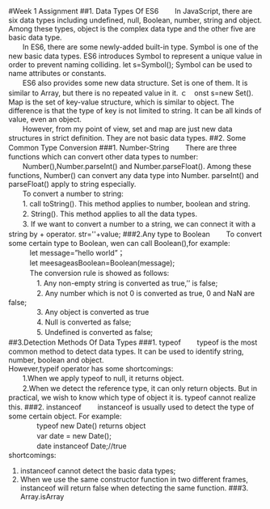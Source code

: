 #Week 1 Assignment
##1. Data Types Of ES6
　　In JavaScript, there are six data types including undefined, null, Boolean, number, string and object. Among these types, object is the complex data type and the other five are basic data type. 
<br>
　　In ES6, there are some newly-added built-in type. Symbol is one of the new basic data types. ES6 introduces Symbol to represent a unique value in order to prevent naming colliding. let s=Symbol(); Symbol can be used to name attributes or constants.
<br>　　ES6 also provides some new data structure. Set is one of them. It is similar to Array, but there is no repeated value in it. ｃ　onst s=new Set().
Map is the set of key-value structure, which is similar to object. The difference is that the type of key is not limited to string. It can be all kinds of value, even an object.
<br>　　However, from my point of view, set and map are just new data structures in strict definition. They are not basic data types.
##2. Some Common Type Conversion
###1. Number-String
　　There are three functions which can convert other data types to number:<br>
　　Number(),Number.parseInt() and Number.parseFloat(). Among these functions, Number() can convert any data type into Number. parseInt() and parseFloat() apply to string especially.<br>
　　To convert a number to string:<br>
　　1. call toString(). This method applies to number, boolean and string.<br>
　　2. String(). This method applies to all the data types.<br>
　　3. If we want to convert a number to a string, we can connect it with a string by + operator. str=''+value;
###2.Any type to Boolean
　　To convert some certain type
 to Boolean, wen can call Boolean(),for example:<br>
　　　let message=”hello world”；<br>
　　　let meesageasBoolean=Boolean(message);<br>
　　　The conversion rule is showed as follows:<br>
　　　　1.    Any non-empty string is converted as true,’’ is false;<br>
　　　　2.	Any number which is not 0 is converted as true, 0 and NaN are false;<br>
　　　　3.	Any object is converted as true<br>
　　　　4.	Null is converted as false;<br>
　　　　5.	Undefined is converted as false;<br>
##3.Detection Methods Of Data Types
###1. typeof 
　　typeof is the most common method to detect data types. It can be used to identify string, number, boolean and object.<br>
However,typeif operator has some shortcomings:<br>
　　1.When we apply typeof to null, it returns object.<br>
　　2.When we detect the reference type, it can only return objects. But in practical, we wish to know which type of object it is.
typeof cannot realize this.
###2. instanceof
　　instanceof is usually used to detect the type of some certain object. For example:<br>
　　　　typeof new Date() returns object<br>
　　　　var date = new Date();<br>
　　　　date instanceof Date;//true<br>
shortcomings:<br>
1. instanceof cannot detect the basic data types;<br>
2. When we use the same constructor function in two different frames, instanceof will return false when detecting the same function.
###3. Array.isArray


